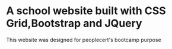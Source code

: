 # A school website built with CSS Grid,Bootstrap and JQuery
This website was designed for peoplecert's bootcamp purpose


